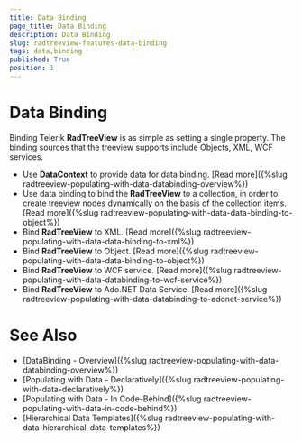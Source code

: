 ```yaml
---
title: Data Binding
page_title: Data Binding
description: Data Binding
slug: radtreeview-features-data-binding
tags: data,binding
published: True
position: 1
---
```


# Data Binding

Binding Telerik __RadTreeView__ is as simple as setting a single property. The binding sources that the treeview supports include Objects, XML, WCF services.

* Use __DataContext__ to provide data for data binding. [Read more]({%slug radtreeview-populating-with-data-databinding-overview%})
* Use data binding to bind the __RadTreeView__ to a collection, in order to create treeview nodes dynamically on the basis of the collection items. [Read more]({%slug radtreeview-populating-with-data-data-binding-to-object%})
* Bind __RadTreeView__ to XML. [Read more]({%slug radtreeview-populating-with-data-data-binding-to-xml%})
* Bind __RadTreeView__ to Object. [Read more]({%slug radtreeview-populating-with-data-data-binding-to-object%})
* Bind __RadTreeView__ to WCF service. [Read more]({%slug radtreeview-populating-with-data-databinding-to-wcf-service%})
* Bind __RadTreeView__ to Ado.NET Data Service. [Read more]({%slug radtreeview-populating-with-data-databinding-to-adonet-service%})
 
# See Also

 * [DataBinding - Overview]({%slug radtreeview-populating-with-data-databinding-overview%})
 * [Populating with Data - Declaratively]({%slug radtreeview-populating-with-data-declaratively%})
 * [Populating with Data - In Code-Behind]({%slug radtreeview-populating-with-data-in-code-behind%})
 * [Hierarchical Data Templates]({%slug radtreeview-populating-with-data-hierarchical-data-templates%})